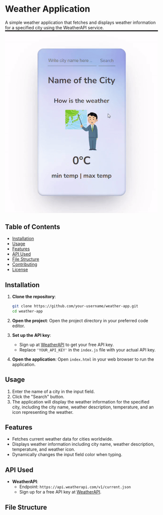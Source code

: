 # Weather Application

A simple weather application that fetches and displays weather information for a specified city using the WeatherAPI service.
![Weather Application](weather_app_gif.gif)
## Table of Contents

- [Installation](#installation)
- [Usage](#usage)
- [Features](#features)
- [API Used](#api-used)
- [File Structure](#file-structure)
- [Contributing](#contributing)
- [License](#license)

## Installation

1. **Clone the repository**:
    ```bash
    git clone https://github.com/your-username/weather-app.git
    cd weather-app
    ```

2. **Open the project**:
    Open the project directory in your preferred code editor.

3. **Set up the API key**:
    - Sign up at [WeatherAPI](https://www.weatherapi.com/) to get your free API key.
    - Replace `'YOUR_API_KEY'` in the `index.js` file with your actual API key.

4. **Open the application**:
    Open `index.html` in your web browser to run the application.

## Usage

1. Enter the name of a city in the input field.
2. Click the "Search" button.
3. The application will display the weather information for the specified city, including the city name, weather description, temperature, and an icon representing the weather.

## Features

- Fetches current weather data for cities worldwide.
- Displays weather information including city name, weather description, temperature, and weather icon.
- Dynamically changes the input field color when typing.

## API Used

- **WeatherAPI**:
    - Endpoint: `https://api.weatherapi.com/v1/current.json`
    - Sign up for a free API key at [WeatherAPI](https://www.weatherapi.com/).

## File Structure


